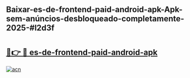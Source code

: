 ## Baixar-es-de-frontend-paid-android-apk-Apk-sem-anúncios-desbloqueado-completamente-2025-#l2d3f

# <h2><a href="https://ainizakaria.my?title=es-de-frontend-paid-android-apk&ref=20M">🔗👉 🔴 es-de-frontend-paid-android-apk</a></h2>

[![acn](https://github.com/user-attachments/assets/0f9c940e-d8b0-45ae-aac7-cd30a18b3e1c)](https://ainizakaria.my?title=es-de-frontend-paid-android-apk&ref=20M)


